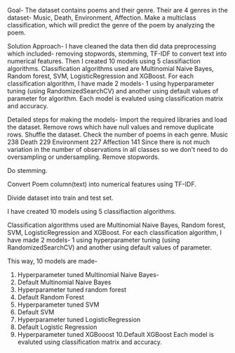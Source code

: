 Goal- 
The dataset contains poems and their genre. Their are 4 genres in the dataset- Music, Death, Environment, Affection. Make a multiclass classification, which will predict the genre of the poem by analyzing the poem.


Solution Approach- 
I have cleaned the data then did data preprocessing which included- removing stopwords, stemming, TF-IDF to convert text into numerical features.
Then I created 10 models using 5 classifiaction algorithms. 
Classification algorithms used are Multinomial Naive Bayes, Random forest, SVM, LogisticRegression and XGBoost.
For each  classification algorithm, I have made 2 models- 1 using hyperparameter tuning (using RandomizedSearchCV) and another using default values of parameter for algorithm.
Each model is evaluted using classification matrix and accuracy.


Detailed steps for making the models-
Import the required libraries and load the dataset.
Remove rows which have null values and remove duplicate rows.
Shuffle the dataset.
Check the number of poems in each genre.
Music              238
Death              229
Environment        227
Affection          141
Since there is not much variation in the number of observations in all classes so we don't need to do oversampling or undersampling.
Remove stopwords.

Do stemming.

Convert Poem column(text) into numerical features using TF-IDF.

Divide dataset into train and test set.

I have created 10 models using 5 classifiaction algorithms. 

Classification algorithms used are Multinomial Naive Bayes, Random forest, SVM, LogisticRegression and XGBoost.
For each  classification algorithm, I have made 2 models- 1 using hyperparameter tuning (using RandomizedSearchCV) and another using default values of parameter.

This way, 10 models are made-
1. Hyperparameter tuned Multinomial Naive Bayes-
2. Default Multinomial Naive Bayes
3. Hyperparameter tuned random forest
4. Default Random Forest
5. Hyperparameter tuned SVM
6. Default SVM
7. Hyperparameter tuned LogisticRegression
8. Default Logistic Regression
9. Hyperparameter tuned XGBooost
10.Default XGBoost
Each model is evaluted using classification matrix and accuracy.
